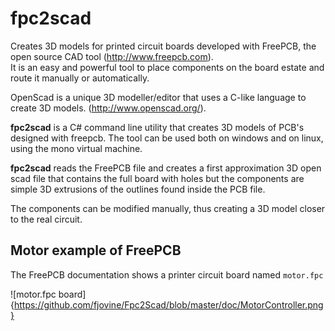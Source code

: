# fpc2scad

Creates 3D models for printed circuit boards developed with FreePCB, the open source CAD tool (http://www.freepcb.com).  
It is an easy and powerful tool to place components on the board estate and route it manually or automatically.

OpenScad is a unique 3D modeller/editor that uses a C-like language to create 3D models. (http://www.openscad.org/).

**fpc2scad** is a C# command line utility that creates 3D models of PCB's designed with freepcb. The tool can be used both on windows and on linux, 
using the mono virtual machine.

**fpc2scad** reads the FreePCB file and creates a first approximation 3D open scad file that contains the full board with holes but the components 
are simple 3D extrusions of the outlines found inside the PCB file.

The components can be modified manually, thus creating a 3D model closer to the real circuit.

## Motor example of FreePCB
The FreePCB documentation shows a printer circuit board named `motor.fpc`

![motor.fpc board]{https://github.com/fjovine/Fpc2Scad/blob/master/doc/MotorController.png}

